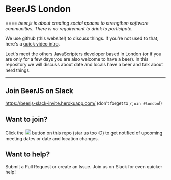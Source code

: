 # BeerJS London
====
*beer.js is about creating social spaces to strengthen software communities. There is no requirement to drink to participate.*

We use github (this website!) to discuss things. If you're not used to that, here's a [quick video intro](https://www.youtube.com/watch?v=KlrJVSJRUN4).


Leet's meet the others JavaScripters developer based in London (or if you are only for a few days you are also welcome to have a beer). 
In this repository we will discuss about date and locals have a beer and talk about nerd things.


---

## Join BeerJS on Slack
https://beerjs-slack-invite.herokuapp.com/
(don't forget to `/join #london`!)

## Want to join?

Click the <img src="http://beerjs.github.io/sf/assets/watch.png" height="18">
button on this repo (star us too :D) to get notified of upcoming meeting dates or
date and location changes.

## Want to help?

Submit a Pull Request or create an Issue. Join us on Slack for even quicker help!